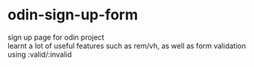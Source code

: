 # odin-sign-up-form

sign up page for odin project <br>
learnt a lot of useful features such as rem/vh, as well as form validation using :valid/:invalid
